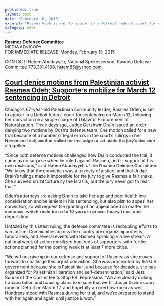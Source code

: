 ```yaml
---
published: true
layout: post
date: "February 16, 2015"
excerpt: "Rasmea Odeh is set to appear in a Detroit federal court for sentencing on March 12, following her conviction on a single charge of Unlawful Procurement of Naturalization. Three days ago, Judge Gershwin Drain issued an order denying two motions by Odeh’s defense team."
category: news
---
```


**Rasmea Defense Committee**
<br>MEDIA ADVISORY
<br>FOR IMMEDIATE RELEASE: Monday, February 16, 2015

CONTACT: Hatem Abudayyeh, National Spokesperson, Rasmea Defense Committee      773.301.4108, hatem85@yahoo.com 

## [Court denies motions from Palestinian activist Rasmea Odeh; Supporters mobilize for March 12 sentencing in Detroit](http://uspcn.org/2015/02/16/court-denies-motions-from-palestinian-activist-rasmea-odeh-supporters-mobilize-for-march-12-sentencing-in-detroit/)
 
Chicago’s 67-year-old Palestinian community leader, Rasmea Odeh, is set to appear in a Detroit federal court for sentencing on March 12, following her conviction on a single charge of Unlawful Procurement of Naturalization. Three days ago, Judge Gershwin Drain issued an order denying two motions by Odeh’s defense team. One motion called for a new trial because of a number of legal errors in the court’s rulings in her November trial; another called for the judge to set aside the jury’s decision altogether.
 
“Since both defense motions challenged how Drain conducted the trial, it came as no surprise when he ruled against Rasmea, and in support of his own decisions,” said Hatem Abudayyeh of the Rasmea Defense Committee. “We know that the conviction was a travesty of justice, and that Judge Drain’s rulings made it impossible for the jury to give Rasmea a fair shake. She survived brutal torture by the Israelis, but the jury never got to hear that.”

Odeh’s attorneys are asking Drain to take her age and poor health into consideration and be lenient in his sentencing, but also plan to appeal her conviction, so will request the granting of an appeal bond no matter the sentence, which could be up to 10 years in prison, heavy fines, and deportation. 

Unfazed by this latest ruling, the defense committee is redoubling efforts to win justice. Communities across the country are organizing protests, fundraisers, and several events with Rasmea speaking via live stream. A national week of action mobilized hundreds of supporters, with further actions planned for the coming week in at least 7 more cities.

“We will not give up in our defense and support of Rasmea as she moves forward to challenge this unjust conviction. She was prosecuted by the U.S. government because she is Palestinian, and because for decades, she has organized for Palestinian liberation and self-determination,” said Jess Sundin of the Committee to Stop FBI Repression. “We are already making transportation and housing plans to ensure that we fill Judge Drain’s court room in Detroit on March 12, and hopefully an overflow room as well. Hundreds stood with Rasmea during her trial, and we’re prepared to stand with her again and again until justice is won.”